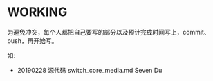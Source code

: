# WORKING

为避免冲突，每个人都把自己要写的部分以及预计完成时间写上，commit、push，再开始写。

如:

* 20190228 源代码 switch_core_media.md Seven Du
